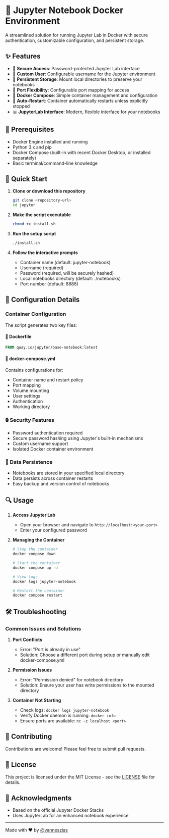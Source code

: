 # 🚀 Jupyter Notebook Docker Environment

A streamlined solution for running Jupyter Lab in Docker with secure authentication, customizable configuration, and persistent storage.

## ✨ Features

- 🔐 **Secure Access**: Password-protected Jupyter Lab interface
- 👤 **Custom User**: Configurable username for the Jupyter environment
- 📁 **Persistent Storage**: Mount local directories to preserve your notebooks
- 🔌 **Port Flexibility**: Configurable port mapping for access
- 🐳 **Docker Compose**: Simple container management and configuration
- 🔄 **Auto-Restart**: Container automatically restarts unless explicitly stopped
- 📊 **JupyterLab Interface**: Modern, flexible interface for your notebooks

## 🔧 Prerequisites

- Docker Engine installed and running
- Python 3.x and pip
- Docker Compose (built-in with recent Docker Desktop, or installed separately)
- Basic terminal/command-line knowledge

## 🚀 Quick Start

1. **Clone or download this repository**
   ```bash
   git clone <repository-url>
   cd jupyter
   ```

2. **Make the script executable**
   ```bash
   chmod +x install.sh
   ```

3. **Run the setup script**
   ```bash
   ./install.sh
   ```

4. **Follow the interactive prompts**
   - Container name (default: jupyter-notebook)
   - Username (required)
   - Password (required, will be securely hashed)
   - Local notebooks directory (default: ./notebooks)
   - Port number (default: 8888)

## 📝 Configuration Details

### Container Configuration
The script generates two key files:

#### 🐳 Dockerfile
```dockerfile
FROM quay.io/jupyter/base-notebook:latest
```

#### 🔧 docker-compose.yml
Contains configurations for:
- Container name and restart policy
- Port mapping
- Volume mounting
- User settings
- Authentication
- Working directory

### 🔒 Security Features
- Password authentication required
- Secure password hashing using Jupyter's built-in mechanisms
- Custom username support
- Isolated Docker container environment

### 📂 Data Persistence
- Notebooks are stored in your specified local directory
- Data persists across container restarts
- Easy backup and version control of notebooks

## 🔍 Usage

1. **Access Jupyter Lab**
   - Open your browser and navigate to `http://localhost:<your-port>`
   - Enter your configured password

2. **Managing the Container**
   ```bash
   # Stop the container
   docker compose down

   # Start the container
   docker compose up -d

   # View logs
   docker logs jupyter-notebook

   # Restart the container
   docker compose restart
   ```

## 🛠️ Troubleshooting

### Common Issues and Solutions

1. **Port Conflicts**
   - Error: "Port is already in use"
   - Solution: Choose a different port during setup or manually edit docker-compose.yml

2. **Permission Issues**
   - Error: "Permission denied" for notebook directory
   - Solution: Ensure your user has write permissions to the mounted directory

3. **Container Not Starting**
   - Check logs: `docker logs jupyter-notebook`
   - Verify Docker daemon is running: `docker info`
   - Ensure ports are available: `nc -z localhost <port>`

## 🤝 Contributing

Contributions are welcome! Please feel free to submit pull requests.

## 📜 License

This project is licensed under the MIT License - see the [LICENSE](LICENSE) file for details.

## 🙏 Acknowledgments

- Based on the official Jupyter Docker Stacks
- Uses JupyterLab for an enhanced notebook experience

---
Made with ❤️ by [@vanneszias](https://github.com/vanneszias)
